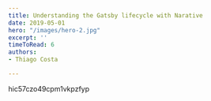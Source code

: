 ```yaml
---
title: Understanding the Gatsby lifecycle with Narative
date: 2019-05-01
hero: "/images/hero-2.jpg"
excerpt: ''
timeToRead: 6
authors:
- Thiago Costa

---
```

hic57czo49cpm1vkpzfyp